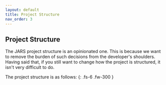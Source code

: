 ```yaml
---
layout: default
title: Project Structure
nav_order: 3
---
```


## Project Structure

The JARS project structure is an opinionated one. This is because we want to remove the burden of such decisions from the developer's shoulders. Having said that, if you still want to change how the project is structured, it isn't very difficult to do.

The project structure is as follows:
{: .fs-6 .fw-300 }